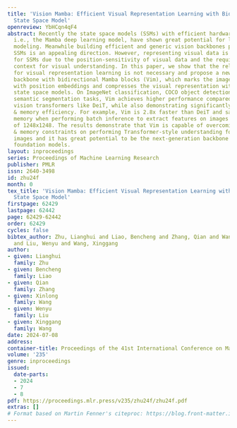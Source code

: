 ```yaml
---
title: 'Vision Mamba: Efficient Visual Representation Learning with Bidirectional
  State Space Model'
openreview: YbHCqn4qF4
abstract: Recently the state space models (SSMs) with efficient hardware-aware designs,
  i.e., the Mamba deep learning model, have shown great potential for long sequence
  modeling. Meanwhile building efficient and generic vision backbones purely upon
  SSMs is an appealing direction. However, representing visual data is challenging
  for SSMs due to the position-sensitivity of visual data and the requirement of global
  context for visual understanding. In this paper, we show that the reliance on self-attention
  for visual representation learning is not necessary and propose a new generic vision
  backbone with bidirectional Mamba blocks (Vim), which marks the image sequences
  with position embeddings and compresses the visual representation with bidirectional
  state space models. On ImageNet classification, COCO object detection, and ADE20k
  semantic segmentation tasks, Vim achieves higher performance compared to well-established
  vision transformers like DeiT, while also demonstrating significantly improved computation
  & memory efficiency. For example, Vim is 2.8x faster than DeiT and saves 86.8% GPU
  memory when performing batch inference to extract features on images with a resolution
  of 1248x1248. The results demonstrate that Vim is capable of overcoming the computation
  & memory constraints on performing Transformer-style understanding for high-resolution
  images and it has great potential to be the next-generation backbone for vision
  foundation models.
layout: inproceedings
series: Proceedings of Machine Learning Research
publisher: PMLR
issn: 2640-3498
id: zhu24f
month: 0
tex_title: 'Vision Mamba: Efficient Visual Representation Learning with Bidirectional
  State Space Model'
firstpage: 62429
lastpage: 62442
page: 62429-62442
order: 62429
cycles: false
bibtex_author: Zhu, Lianghui and Liao, Bencheng and Zhang, Qian and Wang, Xinlong
  and Liu, Wenyu and Wang, Xinggang
author:
- given: Lianghui
  family: Zhu
- given: Bencheng
  family: Liao
- given: Qian
  family: Zhang
- given: Xinlong
  family: Wang
- given: Wenyu
  family: Liu
- given: Xinggang
  family: Wang
date: 2024-07-08
address:
container-title: Proceedings of the 41st International Conference on Machine Learning
volume: '235'
genre: inproceedings
issued:
  date-parts:
  - 2024
  - 7
  - 8
pdf: https://proceedings.mlr.press/v235/zhu24f/zhu24f.pdf
extras: []
# Format based on Martin Fenner's citeproc: https://blog.front-matter.io/posts/citeproc-yaml-for-bibliographies/
---
```

